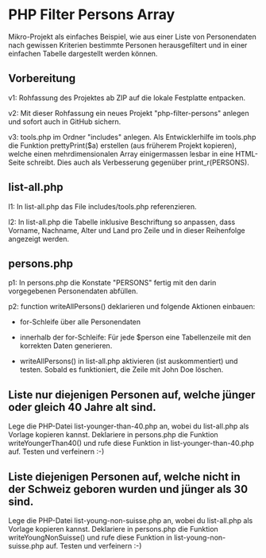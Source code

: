 # PHP Filter Persons Array
Mikro-Projekt als einfaches Beispiel, wie aus einer Liste von Personendaten
nach gewissen Kriterien bestimmte Personen herausgefiltert und in einer
einfachen Tabelle dargestellt werden können.

## Vorbereitung
v1: Rohfassung des Projektes ab ZIP auf die lokale Festplatte entpacken.

v2: Mit dieser Rohfassung ein neues Projekt "php-filter-persons" anlegen
    und sofort auch in GitHub sichern.

v3: tools.php im Ordner "includes" anlegen. Als Entwicklerhilfe im tools.php 
    die Funktion prettyPrint($a) erstellen (aus früherem Projekt kopieren),
    welche einen mehrdimensionalen Array einigermassen lesbar in eine HTML-Seite
    schreibt. Dies auch als Verbesserung gegenüber print_r(PERSONS).

## list-all.php
l1: In list-all.php das File includes/tools.php referenzieren.

l2: In list-all.php die Tabelle inklusive Beschriftung so anpassen, dass Vorname, 
    Nachname, Alter und Land pro Zeile und in dieser Reihenfolge angezeigt werden.

## persons.php
p1: In persons.php die Konstate "PERSONS" fertig mit den darin vorgegebenen
    Personendaten abfüllen.

p2: function writeAllPersons() deklarieren und folgende Aktionen einbauen:

- for-Schleife über alle Personendaten

- innerhalb der for-Schleife: Für jede $person eine Tabellenzeile mit den korrekten Daten generieren.

- writeAllPersons() in list-all.php aktivieren (ist auskommentiert)
und testen. Sobald es funktioniert, die Zeile mit John Doe löschen.

## Liste nur diejenigen Personen auf, welche jünger oder gleich 40 Jahre alt sind.
Lege die PHP-Datei list-younger-than-40.php an, wobei du list-all.php als Vorlage kopieren kannst.
Deklariere in persons.php die Funktion writeYoungerThan40() und rufe diese Funktion in list-younger-than-40.php auf. Testen und verfeinern :-)

## Liste diejenigen Personen auf, welche nicht in der Schweiz geboren wurden und jünger als 30 sind.
Lege die PHP-Datei list-young-non-suisse.php an, wobei du list-all.php als Vorlage kopieren kannst.
Deklariere in persons.php die Funktion writeYoungNonSuisse() und rufe diese Funktion in list-young-non-suisse.php auf. Testen und verfeinern :-)

